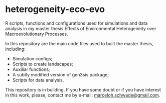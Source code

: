 # heterogeneity-eco-evo
R scripts, functions and configurations used for simulations and data analysis in my master thesis Effects of Environmental Heterogeneity over Macroevolutionary Processes.

In this repository are the main code files used to built the master thesis, including:

- Simulation configs;
- Scripts to create landscapes;
- Auxiliar functions;
- A subtly modified version of gen3sis package;
- Scripts for data analysis.

This repository is in building. If you have some doubt or if you have interest in this work, please, contact me by e-mail: marceloh.schwade@gmail.com.
